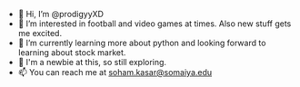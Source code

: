 - 👋 Hi, I’m @prodigyyXD
- 👀 I’m interested in football and video games at times. Also new stuff gets me excited.
- 🌱 I’m currently learning more about python and looking forward to learning about stock market.
- 💞️ I'm a newbie at this, so still exploring.
- 📫 You can reach me at soham.kasar@somaiya.edu

<!---
prodigyyXD/prodigyyXD is a ✨ special ✨ repository because its `README.md` (this file) appears on your GitHub profile.
You can click the Preview link to take a look at your changes.
--->
